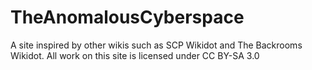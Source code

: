 # TheAnomalousCyberspace
A site inspired by other wikis such as SCP Wikidot and The Backrooms Wikidot.
All work on this site is licensed under CC BY-SA 3.0
